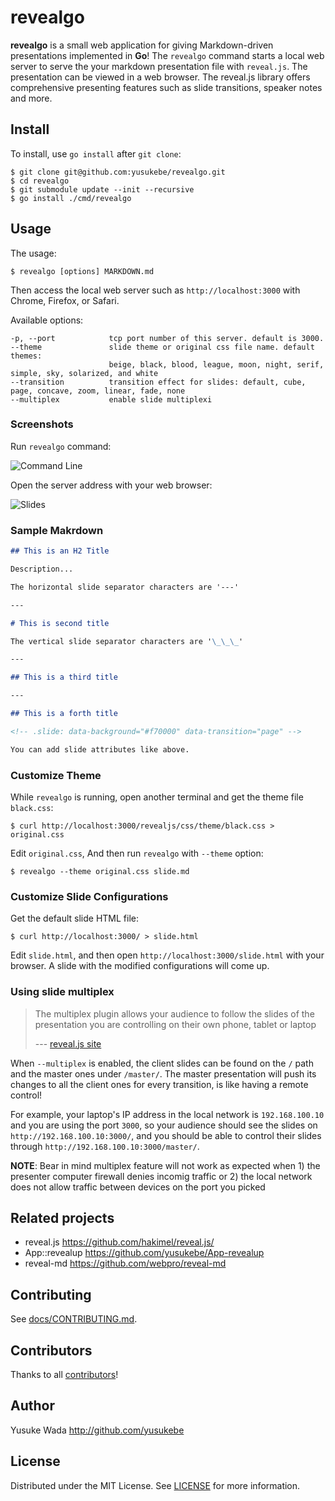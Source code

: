 # revealgo

**revealgo** is a small web application for giving Markdown-driven presentations implemented in **Go**! The `revealgo` command starts a local web server to serve the your markdown presentation file with `reveal.js`. The presentation can be viewed in a web browser. The reveal.js library offers comprehensive presenting features such as slide transitions, speaker notes and more.

## Install

To install, use `go install` after `git clone`:

```
$ git clone git@github.com:yusukebe/revealgo.git
$ cd revealgo
$ git submodule update --init --recursive
$ go install ./cmd/revealgo
```

## Usage

The usage:

```
$ revealgo [options] MARKDOWN.md
```

Then access the local web server such as `http://localhost:3000` with Chrome, Firefox, or Safari.

Available options:

```text
-p, --port            tcp port number of this server. default is 3000.
--theme               slide theme or original css file name. default themes:
                      beige, black, blood, league, moon, night, serif, simple, sky, solarized, and white
--transition          transition effect for slides: default, cube, page, concave, zoom, linear, fade, none
--multiplex           enable slide multiplexi
```

### Screenshots

Run `revealgo` command:

![Command Line](https://cloud.githubusercontent.com/assets/10682/12741641/b5afb504-c9c1-11e5-94d6-c364912cfcc2.png)

Open the server address with your web browser:

![Slides](https://cloud.githubusercontent.com/assets/10682/12741672/f9cda548-c9c1-11e5-9c21-fcaf1af3cdf4.png)

### Sample Makrdown

```markdown
## This is an H2 Title

Description...

The horizontal slide separator characters are '---'

---

# This is second title

The vertical slide separator characters are '\_\_\_'

---

## This is a third title

---

## This is a forth title

<!-- .slide: data-background="#f70000" data-transition="page" -->

You can add slide attributes like above.
```

### Customize Theme

While `revealgo` is running, open another terminal and get the theme file `black.css`:

```
$ curl http://localhost:3000/revealjs/css/theme/black.css > original.css
```

Edit `original.css`, And then run `revealgo` with `--theme` option:

```
$ revealgo --theme original.css slide.md
```

### Customize Slide Configurations

Get the default slide HTML file:

```
$ curl http://localhost:3000/ > slide.html
```

Edit `slide.html`, and then open `http://localhost:3000/slide.html` with your browser. A slide with the modified configurations will come up.

### Using slide multiplex

> The multiplex plugin allows your audience to follow the slides of the
> presentation you are controlling on their own phone, tablet or laptop
>
> --- [reveal.js site](https://revealjs.com/multiplex/)

When `--multiplex` is enabled, the client slides can be found on the `/` path and
the master ones under `/master/`. The master presentation will push its changes
to all the client ones for every transition, is like having a remote control!

For example, your laptop's IP address in the local network is `192.168.100.10`
and you are using the port `3000`, so your audience should see the slides on
`http://192.168.100.10:3000/`, and you should be able to control their slides
through `http://192.168.100.10:3000/master/`.

**NOTE**: Bear in mind multiplex feature will not work as expected when 1) the
presenter computer firewall denies incomig traffic or 2) the local network
does not allow traffic between devices on the port you picked

## Related projects

- reveal.js <https://github.com/hakimel/reveal.js/>
- App::revealup <https://github.com/yusukebe/App-revealup>
- reveal-md <https://github.com/webpro/reveal-md>

## Contributing

See [docs/CONTRIBUTING.md](./docs/CONTRIBUTING.md).

## Contributors

Thanks to all [contributors](https://github.com/yusukebe/revealgo/graphs/contributors)!

## Author

Yusuke Wada <http://github.com/yusukebe>

## License

Distributed under the MIT License. See [LICENSE](LICENSE) for more information.
